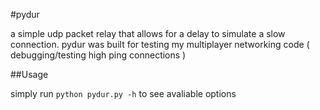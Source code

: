 #pydur

a simple udp packet relay that allows for a delay to simulate a slow connection. pydur was built for testing my multiplayer networking code ( debugging/testing high ping connections )

##Usage

simply run `python pydur.py -h` to see avaliable options
